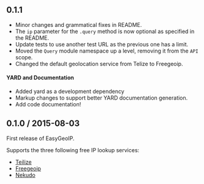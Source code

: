 0.1.1
------
* Minor changes and grammatical fixes in README.
* The `ip` parameter for the `.query` method is now optional as specified in the README.
* Update tests to use another test URL as the previous one has a limit.
* Moved the `Query` module namespace up a level, removing it from the `API` scope.
* Changed the default geolocation service from Telize to Freegeoip.

#### YARD and Documentation
* Added yard as a development dependency
* Markup changes to support better YARD documentation generation.
* Add code documentation!

0.1.0 / 2015-08-03
------
First release of EasyGeoIP.

Supports the three following free IP lookup services:

* [Teilize](https://www.telize.com)
* [Freegeoip](https://www.freegeoip.net)
* [Nekudo](http://geoip.nekudo.com)